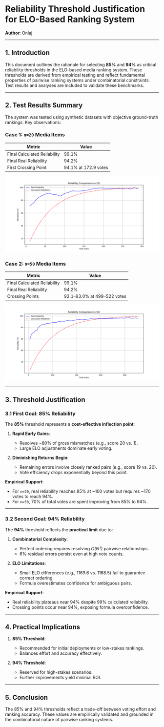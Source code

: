 # Reliability Threshold Justification for ELO-Based Ranking System  
**Author**: Onlaj


---

## 1. Introduction  
This document outlines the rationale for selecting **85%** and **94%** as critical reliability thresholds in the ELO-based media ranking system. These thresholds are derived from empirical testing and reflect fundamental properties of pairwise ranking systems under combinatorial constraints. Test results and analyses are included to validate these benchmarks.

---

## 2. Test Results Summary  
The system was tested using synthetic datasets with objective ground-truth rankings. Key observations:  

### Case 1: `n=20` Media Items  
| Metric                     | Value      |
|----------------------------|------------|
| Final Calculated Reliability | 99.1%      |
| Final Real Reliability      | 94.2%      |
| First Crossing Point        | 94.1% at 172.9 votes |

![Reliability Comparison Graph](/docs/reliability_comparison_n20_v2.png)  

### Case 2: `n=50` Media Items  
| Metric                     | Value                       |
|----------------------------|-----------------------------|
| Final Calculated Reliability | 99.1%                       |
| Final Real Reliability      | 94.2%                       |
| Crossing Points             | 92.1–93.0% at 499–522 votes |


![Reliability Comparison Graph](/docs/reliability_comparison_n50_v2.png)  


---

## 3. Threshold Justification  

### 3.1 First Goal: 85% Reliability  
The **85%** threshold represents a **cost-effective inflection point**:  

1. **Rapid Early Gains**:  
   - Resolves ~80% of gross mismatches (e.g., score 20 vs. 1).  
   - Large ELO adjustments dominate early voting.  

2. **Diminishing Returns Begin**:  
   - Remaining errors involve closely ranked pairs (e.g., score 19 vs. 20).  
   - Vote efficiency drops exponentially beyond this point.  

**Empirical Support**:  
- For `n=20`, real reliability reaches 85% at ~100 votes but requires ~170 votes to reach 94%.  
- For `n=50`, 70% of total votes are spent improving from 85% to 94%.  

---

### 3.2 Second Goal: 94% Reliability  
The **94%** threshold reflects the **practical limit** due to:  

1. **Combinatorial Complexity**:  
   - Perfect ordering requires resolving *O(N²)* pairwise relationships.  
   - 6% residual errors persist even at high vote counts.  

2. **ELO Limitations**:  
   - Small ELO differences (e.g., 1169.6 vs. 1168.5) fail to guarantee correct ordering.  
   - Formula overestimates confidence for ambiguous pairs.  

**Empirical Support**:  
- Real reliability plateaus near 94% despite 99% calculated reliability.  
- Crossing points occur near 94%, exposing formula overconfidence.  

---

## 4. Practical Implications  

1. **85% Threshold**:  
   - Recommended for initial deployments or low-stakes rankings.  
   - Balances effort and accuracy effectively.  

2. **94% Threshold**:  
   - Reserved for high-stakes scenarios.  
   - Further improvements yield minimal ROI.  

---

## 5. Conclusion  
The 85% and 94% thresholds reflect a trade-off between voting effort and ranking accuracy. These values are empirically validated and grounded in the combinatorial nature of pairwise ranking systems.  
